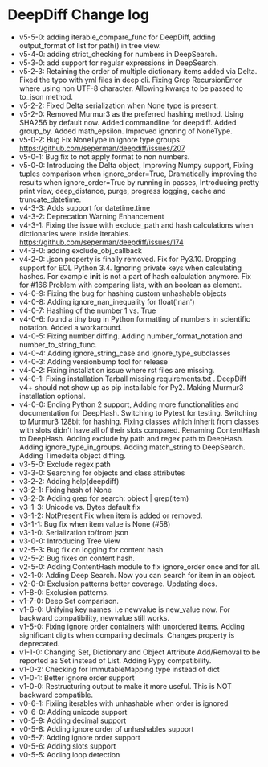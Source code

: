 # DeepDiff Change log

- v5-5-0: adding iterable_compare_func for DeepDiff, adding output_format of list for path() in tree view.
- v5-4-0: adding strict_checking for numbers in DeepSearch.
- v5-3-0: add support for regular expressions in DeepSearch.
- v5-2-3: Retaining the order of multiple dictionary items added via Delta. Fixed the typo with yml files in deep cli. Fixing Grep RecursionError where using non UTF-8 character. Allowing kwargs to be passed to to_json method.
- v5-2-2: Fixed Delta serialization when None type is present.
- v5-2-0: Removed Murmur3 as the preferred hashing method. Using SHA256 by default now. Added commandline for deepdiff. Added group_by. Added math_epsilon. Improved ignoring of NoneType.
- v5-0-2: Bug Fix NoneType in ignore type groups https://github.com/seperman/deepdiff/issues/207
- v5-0-1: Bug fix to not apply format to non numbers.
- v5-0-0: Introducing the Delta object, Improving Numpy support, Fixing tuples comparison when ignore_order=True, Dramatically improving the results when ignore_order=True by running in passes, Introducing pretty print view, deep_distance, purge, progress logging, cache and truncate_datetime.
- v4-3-3: Adds support for datetime.time
- v4-3-2: Deprecation Warning Enhancement
- v4-3-1: Fixing the issue with exclude_path and hash calculations when dictionaries were inside iterables. https://github.com/seperman/deepdiff/issues/174
- v4-3-0: adding exclude_obj_callback
- v4-2-0: .json property is finally removed. Fix for Py3.10. Dropping support for EOL Python 3.4. Ignoring private keys when calculating hashes. For example __init__ is not a part of hash calculation anymore. Fix for #166 Problem with comparing lists, with an boolean as element.
- v4-0-9: Fixing the bug for hashing custom unhashable objects
- v4-0-8: Adding ignore_nan_inequality for float('nan')
- v4-0-7: Hashing of the number 1 vs. True
- v4-0-6: found a tiny bug in Python formatting of numbers in scientific notation. Added a workaround.
- v4-0-5: Fixing number diffing. Adding number_format_notation and number_to_string_func.
- v4-0-4: Adding ignore_string_case and ignore_type_subclasses
- v4-0-3: Adding versionbump tool for release
- v4-0-2: Fixing installation issue where rst files are missing.
- v4-0-1: Fixing installation Tarball missing requirements.txt . DeepDiff v4+ should not show up as pip installable for Py2. Making Murmur3 installation optional.
- v4-0-0: Ending Python 2 support, Adding more functionalities and documentation for DeepHash. Switching to Pytest for testing. Switching to Murmur3 128bit for hashing. Fixing classes which inherit from classes with slots didn't have all of their slots compared. Renaming ContentHash to DeepHash. Adding exclude by path and regex path to DeepHash. Adding ignore_type_in_groups. Adding match_string to DeepSearch. Adding Timedelta object diffing.
- v3-5-0: Exclude regex path
- v3-3-0: Searching for objects and class attributes
- v3-2-2: Adding help(deepdiff)
- v3-2-1: Fixing hash of None
- v3-2-0: Adding grep for search: object | grep(item)
- v3-1-3: Unicode vs. Bytes default fix
- v3-1-2: NotPresent Fix when item is added or removed.
- v3-1-1: Bug fix when item value is None (#58)
- v3-1-0: Serialization to/from json
- v3-0-0: Introducing Tree View
- v2-5-3: Bug fix on logging for content hash.
- v2-5-2: Bug fixes on content hash.
- v2-5-0: Adding ContentHash module to fix ignore_order once and for all.
- v2-1-0: Adding Deep Search. Now you can search for item in an object.
- v2-0-0: Exclusion patterns better coverage. Updating docs.
- v1-8-0: Exclusion patterns.
- v1-7-0: Deep Set comparison.
- v1-6-0: Unifying key names. i.e newvalue is new_value now. For backward compatibility, newvalue still works.
- v1-5-0: Fixing ignore order containers with unordered items. Adding significant digits when comparing decimals. Changes property is deprecated.
- v1-1-0: Changing Set, Dictionary and Object Attribute Add/Removal to be reported as Set instead of List. Adding Pypy compatibility.
- v1-0-2: Checking for ImmutableMapping type instead of dict
- v1-0-1: Better ignore order support
- v1-0-0: Restructuring output to make it more useful. This is NOT backward compatible.
- v0-6-1: Fixiing iterables with unhashable when order is ignored
- v0-6-0: Adding unicode support
- v0-5-9: Adding decimal support
- v0-5-8: Adding ignore order of unhashables support
- v0-5-7: Adding ignore order support
- v0-5-6: Adding slots support
- v0-5-5: Adding loop detection
